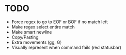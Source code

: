 # TODO
- Force regex to go to EOF or BOF if no match left
- Make regex select entire match
- Make smart newline
- Copy/Pasting
- Extra movements (gg, G)
- Visually represent when command fails (red statusbar)
